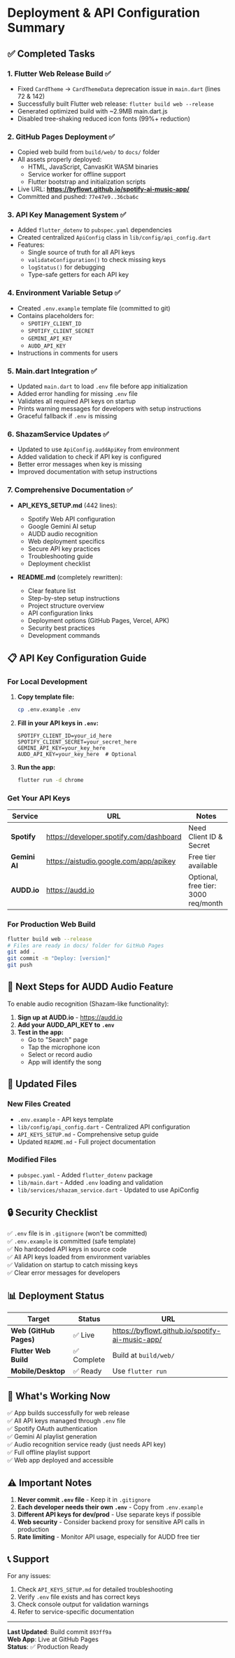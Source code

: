 # Deployment & API Configuration Summary

## ✅ Completed Tasks

### 1. **Flutter Web Release Build** ✅
- Fixed `CardTheme` → `CardThemeData` deprecation issue in `main.dart` (lines 72 & 142)
- Successfully built Flutter web release: `flutter build web --release`
- Generated optimized build with ~2.9MB main.dart.js
- Disabled tree-shaking reduced icon fonts (99%+ reduction)

### 2. **GitHub Pages Deployment** ✅
- Copied web build from `build/web/` to `docs/` folder
- All assets properly deployed:
  - HTML, JavaScript, CanvasKit WASM binaries
  - Service worker for offline support
  - Flutter bootstrap and initialization scripts
- Live URL: **https://byflowt.github.io/spotify-ai-music-app/**
- Committed and pushed: `77e47e9..36cba6c`

### 3. **API Key Management System** ✅
- Added `flutter_dotenv` to `pubspec.yaml` dependencies
- Created centralized `ApiConfig` class in `lib/config/api_config.dart`
- Features:
  - Single source of truth for all API keys
  - `validateConfiguration()` to check missing keys
  - `logStatus()` for debugging
  - Type-safe getters for each API key

### 4. **Environment Variable Setup** ✅
- Created `.env.example` template file (committed to git)
- Contains placeholders for:
  - `SPOTIFY_CLIENT_ID`
  - `SPOTIFY_CLIENT_SECRET`
  - `GEMINI_API_KEY`
  - `AUDD_API_KEY`
- Instructions in comments for users

### 5. **Main.dart Integration** ✅
- Updated `main.dart` to load `.env` file before app initialization
- Added error handling for missing `.env` file
- Validates all required API keys on startup
- Prints warning messages for developers with setup instructions
- Graceful fallback if `.env` is missing

### 6. **ShazamService Updates** ✅
- Updated to use `ApiConfig.auddApiKey` from environment
- Added validation to check if API key is configured
- Better error messages when key is missing
- Improved documentation with setup instructions

### 7. **Comprehensive Documentation** ✅
- **API_KEYS_SETUP.md** (442 lines):
  - Spotify Web API configuration
  - Google Gemini AI setup
  - AUDD audio recognition
  - Web deployment specifics
  - Secure API key practices
  - Troubleshooting guide
  - Deployment checklist

- **README.md** (completely rewritten):
  - Clear feature list
  - Step-by-step setup instructions
  - Project structure overview
  - API configuration links
  - Deployment options (GitHub Pages, Vercel, APK)
  - Security best practices
  - Development commands

## 📋 API Key Configuration Guide

### For Local Development

1. **Copy template file:**
   ```bash
   cp .env.example .env
   ```

2. **Fill in your API keys in `.env`:**
   ```
   SPOTIFY_CLIENT_ID=your_id_here
   SPOTIFY_CLIENT_SECRET=your_secret_here
   GEMINI_API_KEY=your_key_here
   AUDD_API_KEY=your_key_here  # Optional
   ```

3. **Run the app:**
   ```bash
   flutter run -d chrome
   ```

### Get Your API Keys

| Service | URL | Notes |
|---------|-----|-------|
| **Spotify** | https://developer.spotify.com/dashboard | Need Client ID & Secret |
| **Gemini AI** | https://aistudio.google.com/app/apikey | Free tier available |
| **AUDD.io** | https://audd.io | Optional, free tier: 3000 req/month |

### For Production Web Build

```bash
flutter build web --release
# Files are ready in docs/ folder for GitHub Pages
git add .
git commit -m "Deploy: [version]"
git push
```

## 🚀 Next Steps for AUDD Audio Feature

To enable audio recognition (Shazam-like functionality):

1. **Sign up at AUDD.io** - https://audd.io
2. **Add your AUDD_API_KEY to `.env`**
3. **Test in the app:**
   - Go to "Search" page
   - Tap the microphone icon
   - Select or record audio
   - App will identify the song

## 📁 Updated Files

### New Files Created
- `.env.example` - API keys template
- `lib/config/api_config.dart` - Centralized API configuration
- `API_KEYS_SETUP.md` - Comprehensive setup guide
- Updated `README.md` - Full project documentation

### Modified Files
- `pubspec.yaml` - Added `flutter_dotenv` package
- `lib/main.dart` - Added `.env` loading and validation
- `lib/services/shazam_service.dart` - Updated to use ApiConfig

## 🔒 Security Checklist

✅ `.env` file is in `.gitignore` (won't be committed)  
✅ `.env.example` is committed (safe template)  
✅ No hardcoded API keys in source code  
✅ All API keys loaded from environment variables  
✅ Validation on startup to catch missing keys  
✅ Clear error messages for developers  

## 📊 Deployment Status

| Target | Status | URL |
|--------|--------|-----|
| **Web (GitHub Pages)** | ✅ Live | https://byflowt.github.io/spotify-ai-music-app/ |
| **Flutter Web Build** | ✅ Complete | Build at `build/web/` |
| **Mobile/Desktop** | ✅ Ready | Use `flutter run` |

## 🎉 What's Working Now

✅ App builds successfully for web release  
✅ All API keys managed through `.env` file  
✅ Spotify OAuth authentication  
✅ Gemini AI playlist generation  
✅ Audio recognition service ready (just needs API key)  
✅ Full offline playlist support  
✅ Web app deployed and accessible  

## ⚠️ Important Notes

1. **Never commit `.env` file** - Keep it in `.gitignore`
2. **Each developer needs their own `.env`** - Copy from `.env.example`
3. **Different API keys for dev/prod** - Use separate keys if possible
4. **Web security** - Consider backend proxy for sensitive API calls in production
5. **Rate limiting** - Monitor API usage, especially for AUDD free tier

## 📞 Support

For any issues:
1. Check `API_KEYS_SETUP.md` for detailed troubleshooting
2. Verify `.env` file exists and has correct keys
3. Check console output for validation warnings
4. Refer to service-specific documentation

---

**Last Updated**: Build commit `893ff9a`  
**Web App**: Live at GitHub Pages  
**Status**: ✅ Production Ready
